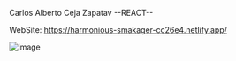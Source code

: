 Carlos Alberto Ceja Zapatav
--REACT--

WebSite:
https://harmonious-smakager-cc26e4.netlify.app/

![image](https://user-images.githubusercontent.com/73798412/200506206-85590b04-e72d-4eae-9161-5a933e7d089e.png)

